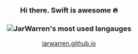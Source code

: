 <h3 align="center"> Hi there. Swift is awesome 🔥</h3>

<h3 align="center">
<img src="https://github-readme-stats.vercel.app/api/top-langs/?username=JarWarren&layout=compact&theme=dracula" alt="JarWarren's most used langauges"/>
</h3>

<p  align="center">
<a href="https://jarwarren.github.io/">jarwarren.github.io</a>
</p>

<!--
**JarWarren/JarWarren** is a ✨ _special_ ✨ repository because its `README.md` (this file) appears on your GitHub profile.

Here are some ideas to get you started:
<h4 align="center">
Software engineer @ <a href="https://github.com/facebook">Meta</a>
</h4>

<p align="center">
  <img src="https://github-readme-stats.vercel.app/api/top-langs/?username=JarWarren&layout=compact&theme=dracula" alt="JarWarren's most used languages"/>
</p>
![GitHub Stats](https://github-readme-stats.vercel.app/api?username=jarwarren&show_icons=true&theme=dracula&count_private=true)
- 🔭 I’m currently working on ...
- 🌱 I’m currently learning ...
- 👯 I’m looking to collaborate on ...
- 🤔 I’m looking for help with ...
- 💬 Ask me about ...
- 📫 How to reach me: ...
- 😄 Pronouns: ...
- ⚡ Fun fact: ...
-->

